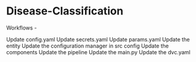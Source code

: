 # Disease-Classification

Workflows - 

Update config.yaml
Update secrets.yaml
Update params.yaml
Update the entity
Update the configuration manager in src config
Update the components
Update the pipeline
Update the main.py
Update the dvc.yaml